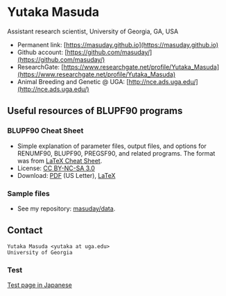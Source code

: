 # Yutaka Masuda

Assistant research scientist, University of Georgia, GA, USA

- Permanent link: [https://masuday.github.io](https://masuday.github.io)
- Github account: [https://github.com/masuday/](https://github.com/masuday/)
- ResearchGate: [https://www.researchgate.net/profile/Yutaka_Masuda](https://www.researchgate.net/profile/Yutaka_Masuda)
- Animal Breeding and Genetic @ UGA: [http://nce.ads.uga.edu/](http://nce.ads.uga.edu/)

## Useful resources of BLUPF90 programs

### BLUPF90 Cheat Sheet

* Simple explanation of parameter files, output files, and options for RENUMF90, BLUPF90, PREGSF90, and related programs. The format was from [LaTeX Cheat Sheet](https://wch.github.io/latexsheet/).
* License: [CC BY-NC-SA 3.0](https://creativecommons.org/licenses/by-nc-sa/3.0/)
* Download: [PDF](https://github.com/masuday/masuday.github.io/raw/master/blupsheet.pdf) (US Letter), [LaTeX](https://github.com/masuday/masuday.github.io/raw/master/blupsheet.tex)

### Sample files

* See my repository: [masuday/data](https://github.com/masuday/data).

## Contact

    Yutaka Masuda <yutaka at uga.edu>
    University of Georgia

### Test
[Test page in Japanese](https://yutakamasuda.hatenablog.com)
